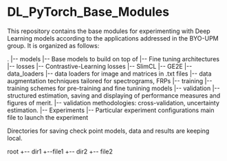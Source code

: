 # DL_PyTorch_Base_Modules

This repository contains the base modules for experimenting with Deep Learning models according to the applications addressed in the BYO-UPM group. It is organized as follows:

.
|-- models
    |-- Base models to build on top of
    |-- Fine tuning architectures
|-- losses
    |-- Contrastive-Learning losses
        |-- SlimCL
        |-- GE2E
|-- data_loaders
    |-- data loaders for image and matrices in .txt files
    |-- data augmentation techniques tailored for spectrograms, FRPs
|-- training
    |-- training schemes for pre-training and fine tunining models
|-- validation
    |-- structured estimation, saving and displaying of performance measures and figures of merit.
    |-- validation methodologies: cross-validation, uncertainty estimation.
|-- Experiments
    |-- Particular experiment configurations
main file to launch the experiment


Directories for saving check point models, data and results are keeping local.

root
+-- dir1
    +--file1
+-- dir2
    +-- file2
